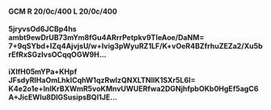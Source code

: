 #### GCM R 20/0c/400 L 20/0c/400
**5jryvsOd6JCBp4hs**<br/>**ambt9ewDrUB73mYm8fGu4ARrrPetpkv9TIeAoe/DaNM=**<br/>**7+9qSYbd+IZq4AjvjsU/w+Ivig3pWyuRZ1LF/K+vOeR4BZfrhuZEZa2/Xu5brEfRxSGzIvsOCqqOGW9H...**<br/><br/>
**iXlfH05mYPa+KHpf**<br/>**JFsdyRIHaOmLhkICqhW1qzRwlzQNXLTNlIK1SXr5L6I=**<br/>**K4e2o1e+InIKrBXWmR5voKMnvUWUERfwa2DGNjhfpbOKb0HgEf5agC6A+JicEWlu8DlGSusipsBQl1JE...**